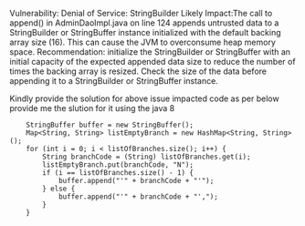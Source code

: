 

Vulnerability: Denial of Service: StringBuilder
Likely Impact:The call to append() in AdminDaoImpl.java on line 124 appends untrusted data to a StringBuilder or StringBuffer instance initialized with the default backing array size (16). This can cause the JVM to overconsume heap memory space.
Recommendation: initialize the StringBuilder or StringBuffer with an initial capacity of the expected appended data size to reduce the number of times the backing array is resized. Check the size of the data before appending it to a StringBuilder or StringBuffer instance.

Kindly provide the solution for above issue impacted code as per below provide me the slution for it using the java 8

        StringBuffer buffer = new StringBuffer();
        Map<String, String> listEmptyBranch = new HashMap<String, String>();
        for (int i = 0; i < listOfBranches.size(); i++) {
            String branchCode = (String) listOfBranches.get(i);
            listEmptyBranch.put(branchCode, "N");
            if (i == listOfBranches.size() - 1) {
                buffer.append("'" + branchCode + "'");
            } else {
                buffer.append("'" + branchCode + "',");
            }
        }
